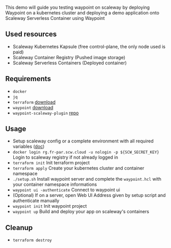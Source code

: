 This demo will guide you testing waypoint on scaleway by deploying Waypoint on a kubernetes cluster and deploying a demo application onto Scaleway Serverless Container using Waypoint

## Used resources

- Scaleway Kubernetes Kapsule (free control-plane, the only node used is paid)
- Scaleway Container Registry (Pushed image storage)
- Scaleway Serverless Containers (Deployed container)

## Requirements

- `docker`
- `jq`
- `terraform` [download](https://developer.hashicorp.com/terraform/downloads)
- `waypoint` [download](https://developer.hashicorp.com/waypoint/downloads)
- `waypoint-scaleway-plugin` [repo](https://github.com/scaleway/waypoint-plugin-scaleway)

## Usage

- Setup scaleway config or a complete environment with all required variables ([doc](../docs/scw-config.md))
- `docker login rg.fr-par.scw.cloud -u nologin -p ${SCW_SECRET_KEY}` Login to scaleway registry if not already logged in
- `terraform init` Init terraform project
- `terraform apply` Create your kubernetes cluster and container namespace
- `./setup.sh` Install waypoint server and complete the `waypoint.hcl` with your container namespace informations
- `waypoint ui -authenticate` Connect to waypoint ui
- (Optional) If on a server, open Web UI Address given by setup script and authenticate manually
- `waypoint init` Init waypoint project
- `waypoint up` Build and deploy your app on scaleway's containers

## Cleanup

- `terraform destroy`
